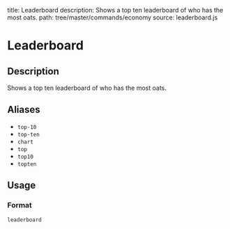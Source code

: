 title: Leaderboard
description: Shows a top ten leaderboard of who has the most oats.
path: tree/master/commands/economy
source: leaderboard.js

# Leaderboard

## Description

Shows a top ten leaderboard of who has the most oats.

## Aliases

* `top-10`
* `top-ten`
* `chart`
* `top`
* `top10`
* `topten`

## Usage

### Format

`leaderboard`
